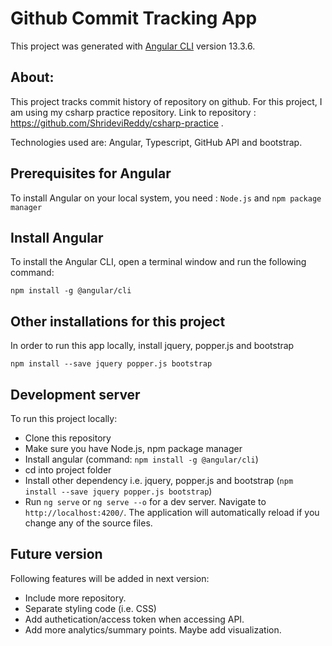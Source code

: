 # Github Commit Tracking App

This project was generated with [Angular CLI](https://github.com/angular/angular-cli) version 13.3.6.

## About:
This project tracks commit history of repository on github. For this project, I am using my csharp practice repository. Link to repository : https://github.com/ShrideviReddy/csharp-practice .

Technologies used are: Angular, Typescript, GitHub API and bootstrap. 


## Prerequisites for Angular

To install Angular on your local system, you need : `Node.js` and `npm package manager` 

## Install Angular

To install the Angular CLI, open a terminal window and run the following command:

`npm install -g @angular/cli`

## Other installations for this project

In order to run this app locally, install jquery, popper.js and bootstrap

`npm install --save jquery popper.js bootstrap`

## Development server

To run this project locally:
- Clone this repository
- Make sure you have Node.js, npm package manager 
- Install angular (command: `npm install -g @angular/cli`)
- cd into project folder
- Install other dependency i.e. jquery, popper.js and bootstrap (`npm install --save jquery popper.js bootstrap`)
- Run `ng serve` or `ng serve --o` for a dev server. Navigate to `http://localhost:4200/`. The application will automatically reload if you change any of the source files.


## Future version

Following features will be added in next version:

* Include more repository.
* Separate styling code (i.e. CSS)
* Add authetication/access token when accessing API.
* Add more analytics/summary points. Maybe add visualization.
